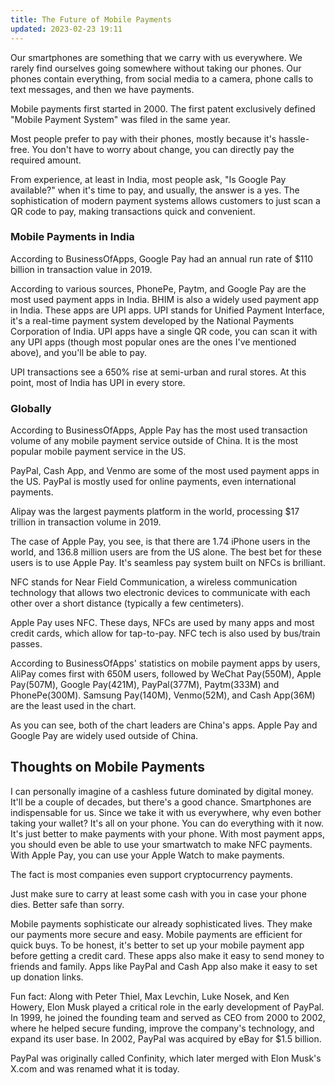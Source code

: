 ```yaml
---
title: The Future of Mobile Payments
updated: 2023-02-23 19:11
---
```


Our smartphones are something that we carry with us everywhere. We rarely find ourselves going somewhere without taking our phones. Our phones contain everything, from social media to a camera, phone calls to text messages, and then we have payments.

Mobile payments first started in 2000. The first patent exclusively defined "Mobile Payment System" was filed in the same year.

Most people prefer to pay with their phones, mostly because it's hassle-free. You don't have to worry about change, you can directly pay the required amount.

From experience, at least in India, most people ask, "Is Google Pay available?" when it's time to pay, and usually, the answer is a yes. The sophistication of modern payment systems allows customers to just scan a QR code to pay, making transactions quick and convenient.

### Mobile Payments in India

According to BusinessOfApps, Google Pay had an annual run rate of $110 billion in transaction value in 2019.

According to various sources, PhonePe, Paytm, and Google Pay are the most used payment apps in India. BHIM is also a widely used payment app in India. These apps are UPI apps. UPI stands for Unified Payment Interface, it's a real-time payment system developed by the National Payments Corporation of India. UPI apps have a single QR code, you can scan it with any UPI apps (though most popular ones are the ones I've mentioned above), and you'll be able to pay.

UPI transactions see a 650% rise at semi-urban and rural stores. At this point, most of India has UPI in every store.

### Globally

According to BusinessOfApps, Apple Pay has the most used transaction volume of any mobile payment service outside of China. It is the most popular mobile payment service in the US.

PayPal, Cash App, and Venmo are some of the most used payment apps in the US. PayPal is mostly used for online payments, even international payments.

Alipay was the largest payments platform in the world, processing $17 trillion in transaction volume in 2019.

The case of Apple Pay, you see, is that there are 1.74 iPhone users in the world, and 136.8 million users are from the US alone. The best bet for these users is to use Apple Pay. It's seamless pay system built on NFCs is brilliant.

NFC stands for Near Field Communication, a wireless communication technology that allows two electronic devices to communicate with each other over a short distance (typically a few centimeters).

Apple Pay uses NFC. These days, NFCs are used by many apps and most credit cards, which allow for tap-to-pay. NFC tech is also used by bus/train passes.

According to BusinessOfApps' statistics on mobile payment apps by users, AliPay comes first with 650M users, followed by WeChat Pay(550M), Apple Pay(507M), Google Pay(421M), PayPal(377M), Paytm(333M) and PhonePe(300M). Samsung Pay(140M), Venmo(52M), and Cash App(36M) are the least used in the chart.

As you can see, both of the chart leaders are China's apps. Apple Pay and Google Pay are widely used outside of China.

## Thoughts on Mobile Payments

I can personally imagine of a cashless future dominated by digital money. It'll be a couple of decades, but there's a good chance. Smartphones are indispensable for us. Since we take it with us everywhere, why even bother taking your wallet? It's all on your phone. You can do everything with it now. It's just better to make payments with your phone. With most payment apps, you should even be able to use your smartwatch to make NFC payments. With Apple Pay, you can use your Apple Watch to make payments.

The fact is most companies even support cryptocurrency payments.

Just make sure to carry at least some cash with you in case your phone dies. Better safe than sorry.

Mobile payments sophisticate our already sophisticated lives. They make our payments more secure and easy. Mobile payments are efficient for quick buys. To be honest, it's better to set up your mobile payment app before getting a credit card. These apps also make it easy to send money to friends and family. Apps like PayPal and Cash App also make it easy to set up donation links.

Fun fact: Along with Peter Thiel, Max Levchin, Luke Nosek, and Ken Howery, Elon Musk played a critical role in the early development of PayPal. In 1999, he joined the founding team and served as CEO from 2000 to 2002, where he helped secure funding, improve the company's technology, and expand its user base. In 2002, PayPal was acquired by eBay for $1.5 billion.

PayPal was originally called Confinity, which later merged with Elon Musk's X.com and was renamed what it is today.
